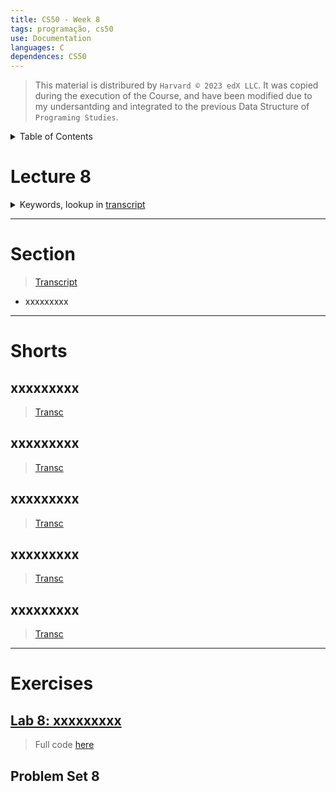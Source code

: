 ```yaml
---
title: CS50 - Week 8
tags: programação, cs50
use: Documentation
languages: C
dependences: CS50
---
```


> This material is distribured by `Harvard © 2023 edX LLC`. It was copied during the execution of the Course, and have been modified due to my undersantding and integrated to the previous Data Structure of `Programing Studies`.

<details> <summary>Table of Contents</summary>

- [Lecture 8](#lecture-8)
- [Section](#section)
- [Shorts](#shorts)
  - [xxxxxxxxx](#xxxxxxxxx)
  - [xxxxxxxxx](#xxxxxxxxx-1)
  - [xxxxxxxxx](#xxxxxxxxx-2)
  - [xxxxxxxxx](#xxxxxxxxx-3)
  - [xxxxxxxxx](#xxxxxxxxx-4)
- [Exercises](#exercises)
  - [Lab 8: xxxxxxxxx](#lab-8-xxxxxxxxx)
  - [Problem Set 8](#problem-set-8)

</details>

# Lecture 8

<details>
<summary>Keywords, lookup in <a href="./src/transcripts/lecture8.md">transcript</a></summary>

- xxxxxxxxx

</details>



---
# Section 
> [Transcript](./src/transcripts/section8.md)

- xxxxxxxxx

---

# Shorts

## xxxxxxxxx 
> [Transc](./src/transcripts/shorts8_xxxxxxxxx.md)

## xxxxxxxxx
> [Transc](./src/transcripts/shorts8_xxxxxxxxx.md)



## xxxxxxxxx
> [Transc](./src/transcripts/shorts8_xxxxxxxxx.md)



## xxxxxxxxx 
> [Transc](./src/transcripts/shorts8_xxxxxxxxx.md)

## xxxxxxxxx
> [Transc](./src/transcripts/shorts8_xxxxxxxxx.md)



---

# Exercises

## [Lab 8: xxxxxxxxx](./lab8.md)
> Full code [here](./src/lab8.c)

## Problem Set 8

